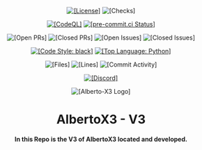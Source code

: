 <p align="center">
<a href="https://github.com/Alberto-X3/Alberto-X3-V3/blob/develop/LICENSE">
<img src="https://img.shields.io/github/license/Alberto-X3/Alberto-X3-V3?label=License"  alt="[License]"></a>
<img src="https://img.shields.io/github/checks-status/Alberto-X3/Alberto-X3-V3/develop?label=Checks&logo=GitHub" alt="[Checks]">
</p>

<p align="center">
<a href="https://github.com/Alberto-X3/Alberto-X3-V3/actions/workflows/codeql-analysis.yml">
<img src="https://img.shields.io/github/workflow/status/Alberto-X3/Alberto-X3-V3/CodeQL/develop?label=CodeQL&logo=Github" alt="[CodeQL]"></a>
<a href="https://results.pre-commit.ci/latest/github/Alberto-X3/Alberto-X3-V3/develop">
<img src="https://results.pre-commit.ci/badge/github/Alberto-X3/Alberto-X3-V3/develop.svg" alt="[pre-commit.ci Status]"></a>
</p>

<p align="center">
<img src="https://img.shields.io/github/issues-pr-raw/Alberto-X3/Alberto-X3-V3?label=Open%20PRss" alt="[Open PRs]">
<img src="https://img.shields.io/github/issues-pr-closed-raw/Alberto-X3/Alberto-X3-V3?label=Closed%20PRs" alt="[Closed PRs]">
<img src="https://img.shields.io/github/issues-raw/Alberto-X3/Alberto-X3-V3?label=Open%20Issues" alt="[Open Issues]">
<img src="https://img.shields.io/github/issues-closed-raw/Alberto-X3/Alberto-X3-V3?label=Closed%20Issues" alt="[Closed Issues]">
</p>

<p align="center">
<a href="https://github.com/psf/black">
<img src="https://img.shields.io/badge/Code%20Style-black-000000.svg" alt="[Code Style: black]"></a>
<a href="https://www.python.org">
<img src="https://img.shields.io/github/languages/top/Alberto-X3/Alberto-X3-v3?label=Python&logo=Python" alt="[Top Language: Python]"></a>
</p>

<p align="center">
<img src="https://img.shields.io/github/directory-file-count/Alberto-X3/Alberto-X3-V3?label=Files" alt="[Files]">
<img src="https://img.shields.io/tokei/lines/github/Alberto-X3/Alberto-X3-V3?label=Lines" alt="[Lines]">
<img src="https://img.shields.io/github/commit-activity/m/Alberto-X3/Alberto-X3-V3?label=Commit%20Activity" alt="[Commit Activity]">
</p>

<p align="center">
<a href="https://discord.gg/23rMcYu">
<img src="https://img.shields.io/discord/632526390113337346?color=%20%237289DA&label=Discord&logo=Discord&logoColor=%20%237289DA" alt="[Discord]"></a>
</p>

<p align="center">
<img src="https://github.com/Alberto-X3.png" alt="[Alberto-X3 Logo]">
</p>
<h1 align="center">AlbertoX3 - V3</h1>
<h4 align="center">In this Repo is the V3 of AlbertoX3 located and developed.</h4>
